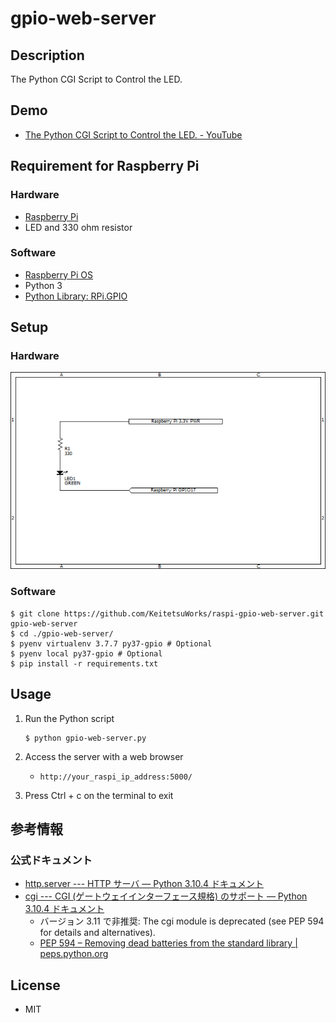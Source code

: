 # gpio-web-server

## Description

The Python CGI Script to Control the LED.

## Demo

* [The Python CGI Script to Control the LED. - YouTube](https://www.youtube.com/watch?v=goIpO2GVTLs)

## Requirement for Raspberry Pi

### Hardware

* [Raspberry Pi](https://www.raspberrypi.com/products/raspberry-pi-3-model-b-plus/)
* LED and 330 ohm resistor

### Software

* [Raspberry Pi OS](https://www.raspberrypi.com/software/operating-systems/#raspberry-pi-os-32-bit)
* Python 3
* [Python Library: RPi.GPIO](https://pypi.org/project/RPi.GPIO/)

## Setup

### Hardware

![Schematic](./schematic/raspi-led.PNG)

### Software

```console
$ git clone https://github.com/KeitetsuWorks/raspi-gpio-web-server.git gpio-web-server
$ cd ./gpio-web-server/
$ pyenv virtualenv 3.7.7 py37-gpio # Optional
$ pyenv local py37-gpio # Optional
$ pip install -r requirements.txt
```

## Usage

1. Run the Python script

    ```console
    $ python gpio-web-server.py
    ```

1. Access the server with a web browser

    * `http://your_raspi_ip_address:5000/`

1. Press Ctrl + c on the terminal to exit

## 参考情報

### 公式ドキュメント

* [http.server --- HTTP サーバ — Python 3.10.4 ドキュメント](https://docs.python.org/ja/3/library/http.server.html)
* [cgi --- CGI (ゲートウェイインターフェース規格) のサポート — Python 3.10.4 ドキュメント](https://docs.python.org/ja/3/library/cgi.html?highlight=cgi%20fieldstorage)
  * バージョン 3.11 で非推奨: The cgi module is deprecated (see PEP 594 for details and alternatives).
  * [PEP 594 – Removing dead batteries from the standard library | peps.python.org](https://peps.python.org/pep-0594/#cgi)

## License

* MIT
